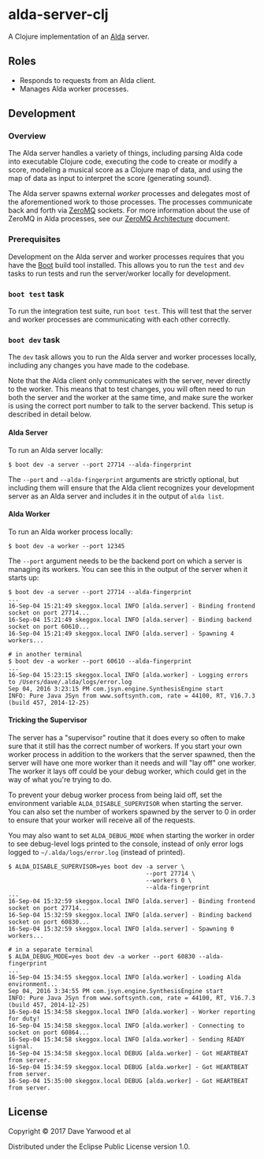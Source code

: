 # alda-server-clj

A Clojure implementation of an [Alda](https://github.com/alda-lang/alda) server.

## Roles

- Responds to requests from an Alda client.
- Manages Alda worker processes.

## Development

### Overview

The Alda server handles a variety of things, including parsing Alda code into executable Clojure code, executing the code to create or modify a score, modeling a musical score as a Clojure map of data, and using the map of data as input to interpret the score (generating sound).

The Alda server spawns external *worker* processes and delegates most of the aforementioned work to those processes. The processes communicate back and forth via [ZeroMQ](https://zeromq.org) sockets. For more information about the use of ZeroMQ in Alda processes, see our [ZeroMQ Architecture](https://github.com/alda-lang/alda/blob/master/doc/zeromq-architecture.md) document.

### Prerequisites

Development on the Alda server and worker processes requires that you have the [Boot](http://boot-clj.com) build tool installed. This allows you to run the `test` and `dev` tasks to run tests and run the server/worker locally for development.

### `boot test` task

To run the integration test suite, run `boot test`. This will test that the server and worker processes are communicating with each other correctly.

### `boot dev` task

The `dev` task allows you to run the Alda server and worker processes locally, including any changes you have made to the codebase.

Note that the Alda client only communicates with the server, never directly to the worker. This means that to test changes, you will often need to run both the server and the worker at the same time, and make sure the worker is using the correct port number to talk to the server backend. This setup is described in detail below.

#### Alda Server

To run an Alda server locally:

    $ boot dev -a server --port 27714 --alda-fingerprint

The `--port` and `--alda-fingerprint` arguments are strictly optional, but including them will ensure that the Alda client recognizes your development server as an Alda server and includes it in the output of `alda list`.

#### Alda Worker

To run an Alda worker process locally:

    $ boot dev -a worker --port 12345

The `--port` argument needs to be the backend port on which a server is managing its workers. You can see this in the output of the server when it starts up:

    $ boot dev -a server --port 27714 --alda-fingerprint
    ...
    16-Sep-04 15:21:49 skeggox.local INFO [alda.server] - Binding frontend socket on port 27714...
    16-Sep-04 15:21:49 skeggox.local INFO [alda.server] - Binding backend socket on port 60610...
    16-Sep-04 15:21:49 skeggox.local INFO [alda.server] - Spawning 4 workers...

    # in another terminal
    $ boot dev -a worker --port 60610 --alda-fingerprint
    ...
    16-Sep-04 15:23:15 skeggox.local INFO [alda.worker] - Logging errors to /Users/dave/.alda/logs/error.log
    Sep 04, 2016 3:23:15 PM com.jsyn.engine.SynthesisEngine start
    INFO: Pure Java JSyn from www.softsynth.com, rate = 44100, RT, V16.7.3 (build 457, 2014-12-25)

#### Tricking the Supervisor

The server has a "supervisor" routine that it does every so often to make sure that it still has the correct number of workers. If you start your own worker process in addition to the workers that the server spawned, then the server will have one more worker than it needs and will "lay off" one worker. The worker it lays off could be your debug worker, which could get in the way of what you're trying to do.

To prevent your debug worker process from being laid off, set the environment variable `ALDA_DISABLE_SUPERVISOR` when starting the server. You can also set the number of workers spawned by the server to 0 in order to ensure that your worker will receive all of the requests.

You may also want to set `ALDA_DEBUG_MODE` when starting the worker in order to see debug-level logs printed to the console, instead of only error logs logged to `~/.alda/logs/error.log` (instead of printed).

    $ ALDA_DISABLE_SUPERVISOR=yes boot dev -a server \
                                           --port 27714 \
                                           --workers 0 \
                                           --alda-fingerprint
    ...
    16-Sep-04 15:32:59 skeggox.local INFO [alda.server] - Binding frontend socket on port 27714...
    16-Sep-04 15:32:59 skeggox.local INFO [alda.server] - Binding backend socket on port 60830...
    16-Sep-04 15:32:59 skeggox.local INFO [alda.server] - Spawning 0 workers...

    # in a separate terminal
    $ ALDA_DEBUG_MODE=yes boot dev -a worker --port 60830 --alda-fingerprint
    ...
    16-Sep-04 15:34:55 skeggox.local INFO [alda.worker] - Loading Alda environment...
    Sep 04, 2016 3:34:55 PM com.jsyn.engine.SynthesisEngine start
    INFO: Pure Java JSyn from www.softsynth.com, rate = 44100, RT, V16.7.3 (build 457, 2014-12-25)
    16-Sep-04 15:34:58 skeggox.local INFO [alda.worker] - Worker reporting for duty!
    16-Sep-04 15:34:58 skeggox.local INFO [alda.worker] - Connecting to socket on port 60864...
    16-Sep-04 15:34:58 skeggox.local INFO [alda.worker] - Sending READY signal.
    16-Sep-04 15:34:58 skeggox.local DEBUG [alda.worker] - Got HEARTBEAT from server.
    16-Sep-04 15:34:59 skeggox.local DEBUG [alda.worker] - Got HEARTBEAT from server.
    16-Sep-04 15:35:00 skeggox.local DEBUG [alda.worker] - Got HEARTBEAT from server.


## License

Copyright © 2017 Dave Yarwood et al

Distributed under the Eclipse Public License version 1.0.
